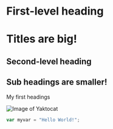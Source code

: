 # First-level heading
# Titles are big!
## Second-level heading
## Sub headings are smaller!

My first headings

![Image of Yaktocat](https://octodex.github.com/images/yaktocat.png)

``` javascript
var myvar = "Hello World!";
```

